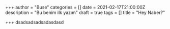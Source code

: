 +++
author = "Buse"
categories = []
date = 2021-02-17T21:00:00Z
description = "Bu benim ilk yazım"
draft = true
tags = []
title = "Hey Naber?"

+++
dsadsadsadsadasdasd